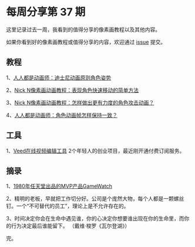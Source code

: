 # 每周分享第 37 期

这里记录过去一周，我看到的值得分享的像素画教程以及其他内容。

如果你看到好的像素画教程或值得分享的内容，欢迎通过 [issue](https://github.com/pixel32/Weekly_PixelartTutorials/issues) 提交。

## 教程
1、[人人都是动画师：迪士尼动画原则角色姿势](http://mp.weixin.qq.com/s?__biz=MjM5MTYxNTcwMQ==&mid=2650556163&idx=1&sn=61f851e9382d4c5d76b1eb9d62fa188c&chksm=beba38b989cdb1af7b4b2a8653b31b721358adbe1345820a27c1d942fd9f61186ceaa99e1df6&token=65085290&lang=zh_CN#rd)

2、[Nick N像素画动画教程：表现角色快速移动的简单方法](http://mp.weixin.qq.com/s?__biz=MjM5MTYxNTcwMQ==&mid=2650556173&idx=1&sn=75edeffca4dbe7cfc2f0676b93928f0b&chksm=beba38b789cdb1a197e33efb2fa7ec5c50bf720b8d36c0ccce21f0ee5fb86ecee15b6664a33c&token=65085290&lang=zh_CN#rd)

3、[Nick N像素画动画教程：怎样做出更有力度的角色攻击动画？](http://mp.weixin.qq.com/s?__biz=MjM5MTYxNTcwMQ==&mid=2650556202&idx=1&sn=afdd537de868c118da842e0cb4760f33&chksm=beba389089cdb1864ae36f9e6b2d9d2e98585c938e229c52353539f7aa53fa715f44fe62197a&token=65085290&lang=zh_CN#rd)

4、[人人都是动画师：角色动画帧怎样保持一致？](http://mp.weixin.qq.com/s?__biz=MjM5MTYxNTcwMQ==&mid=2650556212&idx=1&sn=d7e69345138422dee16beb589af33bf8&chksm=beba388e89cdb1981f9a9fdd88bdd15a64bc432482c97646a7247f8b06d0ae7513647d347711&token=65085290&lang=zh_CN#rd)

## 工具
1、[Veed在线视频编辑工具](https://www.veed.io/)
2个年轻人的创业项目，最近刚开通付费订阅服务。

## 摘录
1、[1980年任天堂出品的MVP产品GameWatch]()

2、精明的老板，早就把工作切分好。公司是个庞然大物，每个人都是一颗螺丝钉。一个“不可替代的员工”，理论上是不允许存在的。

3、时间决定你会在生命中遇见谁，你的心决定你想要谁出现在你的生命里，而你的行为决定最后谁能留下。 （戴维·梭罗《瓦尔登湖》）

完。